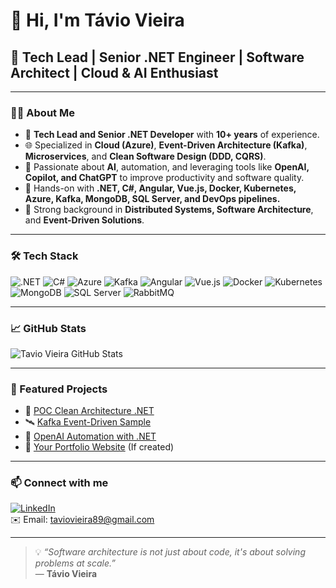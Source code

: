 # 👋 Hi, I'm Távio Vieira

## 🚀 Tech Lead | Senior .NET Engineer | Software Architect | Cloud & AI Enthusiast

---

### 👨‍💻 About Me
- 💼 **Tech Lead and Senior .NET Developer** with **10+ years** of experience.
- 🌐 Specialized in **Cloud (Azure)**, **Event-Driven Architecture (Kafka)**, **Microservices**, and **Clean Software Design (DDD, CQRS)**.
- 🤖 Passionate about **AI**, automation, and leveraging tools like **OpenAI, Copilot, and ChatGPT** to improve productivity and software quality.
- 🔧 Hands-on with **.NET, C#, Angular, Vue.js, Docker, Kubernetes, Azure, Kafka, MongoDB, SQL Server, and DevOps pipelines.**
- 🧠 Strong background in **Distributed Systems, Software Architecture**, and **Event-Driven Solutions**.

---

### 🛠️ Tech Stack
![.NET](https://img.shields.io/badge/.NET-512BD4?logo=dotnet&logoColor=white)
![C#](https://img.shields.io/badge/C%23-239120?logo=c-sharp&logoColor=white)
![Azure](https://img.shields.io/badge/Azure-0078D4?logo=microsoftazure&logoColor=white)
![Kafka](https://img.shields.io/badge/Kafka-231F20?logo=apachekafka&logoColor=white)
![Angular](https://img.shields.io/badge/Angular-DD0031?logo=angular&logoColor=white)
![Vue.js](https://img.shields.io/badge/Vue.js-35495E?logo=vuedotjs&logoColor=4FC08D)
![Docker](https://img.shields.io/badge/Docker-2496ED?logo=docker&logoColor=white)
![Kubernetes](https://img.shields.io/badge/Kubernetes-326CE5?logo=kubernetes&logoColor=white)
![MongoDB](https://img.shields.io/badge/MongoDB-47A248?logo=mongodb&logoColor=white)
![SQL Server](https://img.shields.io/badge/SQL_Server-CC2927?logo=microsoftsqlserver&logoColor=white)
![RabbitMQ](https://img.shields.io/badge/RabbitMQ-FF6600?logo=rabbitmq&logoColor=white)

---

### 📈 GitHub Stats
![Tavio Vieira GitHub Stats](https://github-readme-stats.vercel.app/api?username=taviovieira&show_icons=true&theme=radical)

---

### 🌟 Featured Projects
- 🚀 [POC Clean Architecture .NET](#)  
- 🛰️ [Kafka Event-Driven Sample](#)  
- 🤖 [OpenAI Automation with .NET](#)  
- 🔗 [Your Portfolio Website](#) (If created)

---

### 📫 Connect with me
[![LinkedIn](https://img.shields.io/badge/LinkedIn-0077B5?logo=linkedin&logoColor=white)](https://www.linkedin.com/in/taviovieira)  
✉️ Email: taviovieira89@gmail.com  

---

> 💡 *“Software architecture is not just about code, it's about solving problems at scale.”*  
> — **Távio Vieira**
